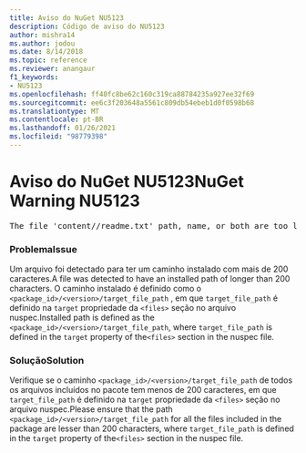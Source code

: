 ```yaml
---
title: Aviso do NuGet NU5123
description: Código de aviso do NU5123
author: mishra14
ms.author: jodou
ms.date: 8/14/2018
ms.topic: reference
ms.reviewer: anangaur
f1_keywords:
- NU5123
ms.openlocfilehash: ff40fc8be62c160c319ca88784235a927ee32f69
ms.sourcegitcommit: ee6c3f203648a5561c809db54ebeb1d0f0598b68
ms.translationtype: MT
ms.contentlocale: pt-BR
ms.lasthandoff: 01/26/2021
ms.locfileid: "98779398"
---
```

# <a name="nuget-warning-nu5123"></a><span data-ttu-id="34938-103">Aviso do NuGet NU5123</span><span class="sxs-lookup"><span data-stu-id="34938-103">NuGet Warning NU5123</span></span>
<pre>The file 'content/<LongPath>/readme.txt' path, name, or both are too long. Your package might not work without long file path support. Please shorten the file path or file name.</pre>

### <a name="issue"></a><span data-ttu-id="34938-104">Problema</span><span class="sxs-lookup"><span data-stu-id="34938-104">Issue</span></span>

<span data-ttu-id="34938-105">Um arquivo foi detectado para ter um caminho instalado com mais de 200 caracteres.</span><span class="sxs-lookup"><span data-stu-id="34938-105">A file was detected to have an installed path of longer than 200 characters.</span></span> <span data-ttu-id="34938-106">O caminho instalado é definido como o `<package_id>/<version>/target_file_path` , em que `target_file_path` é definido na `target` propriedade da `<files>` seção no arquivo nuspec.</span><span class="sxs-lookup"><span data-stu-id="34938-106">Installed path is defined as the `<package_id>/<version>/target_file_path`, where `target_file_path` is defined in the `target` property of the`<files>` section in the nuspec file.</span></span>


### <a name="solution"></a><span data-ttu-id="34938-107">Solução</span><span class="sxs-lookup"><span data-stu-id="34938-107">Solution</span></span>

<span data-ttu-id="34938-108">Verifique se o caminho `<package_id>/<version>/target_file_path` de todos os arquivos incluídos no pacote tem menos de 200 caracteres, em que `target_file_path` é definido na `target` propriedade da `<files>` seção no arquivo nuspec.</span><span class="sxs-lookup"><span data-stu-id="34938-108">Please ensure that the path `<package_id>/<version>/target_file_path` for all the files included in the package are lesser than 200 characters, where `target_file_path` is defined in the `target` property of the`<files>` section in the nuspec file.</span></span>

